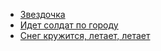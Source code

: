 * [Звездочка](Звездочка)
* [Идет солдат по городу](Идет%20солдат%20по%20городу)
* [Снег кружится, летает, летает](Снег%20кружится,%20летает,%20летает)